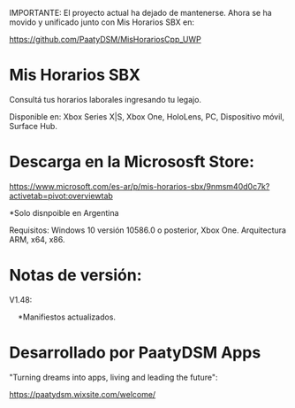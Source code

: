 IMPORTANTE: El proyecto actual ha dejado de mantenerse. Ahora se ha movido y unificado junto con Mis Horarios SBX en:

https://github.com/PaatyDSM/MisHorariosCpp_UWP

#
# Mis Horarios SBX
Consultá tus horarios laborales ingresando tu legajo.

Disponible en: Xbox Series X|S, Xbox One, HoloLens, PC, Dispositivo móvil, Surface Hub.

#
# Descarga en la Micrososft Store:
https://www.microsoft.com/es-ar/p/mis-horarios-sbx/9nmsm40d0c7k?activetab=pivot:overviewtab

*Solo disnpoible en Argentina

Requisitos:
Windows 10 versión 10586.0 o posterior, Xbox One.
Arquitectura 	ARM, x64, x86.

#
# Notas de versión:
V1.48:

&nbsp;&nbsp;&nbsp;&nbsp;*Manifiestos actualizados.


#
# Desarrollado por PaatyDSM Apps
"Turning dreams into apps, living and leading the future":

https://paatydsm.wixsite.com/welcome/
